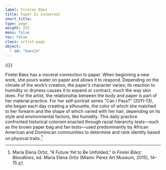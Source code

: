 ```yaml
---
label: Firelei Báez
title: Paper Is Corporeal
short_title:
type: page
weight: 252
menu: false
toc: false
class: artist-page
object:
  - id: "baez2a"
---
```

{{<q-figure id="baez2a">}}

Firelei Báez has a visceral connection to paper. When beginning a new work, she pours water on paper and allows it to respond. Depending on the climate of the work’s creation, the paper’s character varies; its reaction to humidity or dryness causes it to expand or contract, much the way skin does. For the artist, the relationship between the body and paper is part of her material practice. For her self-portrait series "Can I Pass?" (2011–13), she began each day creating a silhouette, the color of which she matched to her forearm and the shape of which varied with her hair, depending on its style and environmental factors, like humidity. This daily practice confronted historical colorism enacted through racial hierarchy tests—such as the brown paper bag and fan tests—used predominantly by African American and Dominican communities to determine and rank identity based on physical traits.[^1]

[^1]: María Elena Ortiz, “A Future Yet to Be Unfolded,” in *Firelei Báez: Bloodlines*, ed. María Elena Ortiz (Miami: Pérez Art Museum, 2015), 14–15.
